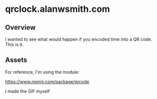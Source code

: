 # qrclock.alanwsmith.com

## Overview

I wanted to see what would happen if you
encoded time into a QR code. This is it.

## Assets

For reference, I'm using the module:

https://www.npmjs.com/package/qrcode

I made the GIF myself
